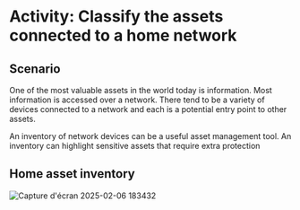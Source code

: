 # Activity: Classify the assets connected to a home network
## Scenario
One of the most valuable assets in the world today is information. Most information is accessed over a network. There tend to be a variety of devices connected to a network and each is a potential entry point to other assets.

An inventory of network devices can be a useful asset management tool. An inventory can highlight sensitive assets that require extra protection

## Home asset inventory

![Capture d'écran 2025-02-06 183432](https://github.com/user-attachments/assets/2083c649-a278-455e-9ee5-53ae2c10bb20)
